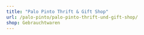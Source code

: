 ```yaml
---
title: "Palo Pinto Thrift & Gift Shop"
url: /palo-pinto/palo-pinto-thrift-und-gift-shop/
shop: Gebrauchtwaren
---
```

